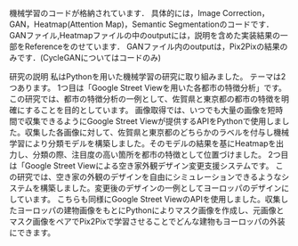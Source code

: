 機械学習のコードが格納されています．
具体的には，Image Correction，GAN，Heatmap(Attention Map)，Semantic Segmentationのコードです．
GANファイル,Heatmapファイルの中のoutputには，説明を含めた実装結果の一部をReferenceをのせています．
GANファイル内のoutputは，Pix2Pixの結果のみです．(CycleGANについてはコードのみ)

研究の説明
私はPythonを用いた機械学習の研究に取り組みました。
テーマは2つあります。
1つ目は「Google Street Viewを用いた各都市の特徴分析」です。
この研究では、都市の特徴分析の一例として、佐賀県と東京都の都市の特徴を明確にすることを目的としています。
画像取得では、いつでも大量の画像を短時間で収集できるようにGoogle Street Viewが提供するAPIをPythonで使用しました。収集した各画像に対して、佐賀県と東京都のどちらかのラベルを付与し機械学習により分類モデルを構築しました。そのモデルの結果を基にHeatmapを出力し、分類の際、注目度の高い箇所を都市の特徴として位置づけました。
2つ目は「Google Street Viewによる空き家外観デザイン変更支援システムです。
この研究では、空き家の外観のデザインを自由にシミュレーションできるようなシステムを構築しました。変更後のデザインの一例としてヨーロッパのデザインにしています。
こちらも同様にGoogle Street ViewのAPIを使用しました。収集したヨーロッパの建物画像をもとにPythonによりマスク画像を作成し、元画像とマスク画像をペアでPix2Pixで学習させることでどんな建物もヨーロッパの外装にできます。


